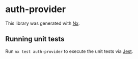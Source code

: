 # auth-provider

This library was generated with [Nx](https://nx.dev).

## Running unit tests

Run `nx test auth-provider` to execute the unit tests via [Jest](https://jestjs.io).
